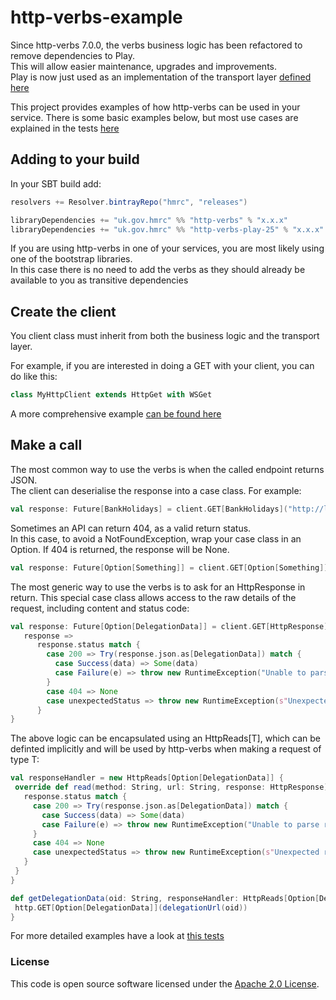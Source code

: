 
# http-verbs-example

Since http-verbs 7.0.0, the verbs business logic has been refactored to remove dependencies to Play.  
This will allow easier maintenance, upgrades and improvements.  
Play is now just used as an implementation of the transport layer [defined here](https://github.com/hmrc/http-core/blob/master/src/main/scala/uk/gov/hmrc/http/HttpTransport.scala)

This project provides examples of how http-verbs can be used in your service.
There is some basic examples below, but most use cases are explained in the tests [here](https://github.com/hmrc/http-verbs-example/blob/master/src/test/scala/uk/gov/hmrc/http)

## Adding to your build

In your SBT build add:

```scala
resolvers += Resolver.bintrayRepo("hmrc", "releases")

libraryDependencies += "uk.gov.hmrc" %% "http-verbs" % "x.x.x"
libraryDependencies += "uk.gov.hmrc" %% "http-verbs-play-25" % "x.x.x"
```

If you are using http-verbs in one of your services, you are most likely using one of the bootstrap libraries.  
In this case there is no need to add the verbs as they should already be available to you as transitive dependencies

## Create the client

You client class must inherit from both the business logic and the transport layer.

For example, if you are interested in doing a GET with your client, you can do like this:
```scala
class MyHttpClient extends HttpGet with WSGet
```

A more comprehensive example [can be found here](https://github.com/hmrc/http-verbs-example/blob/master/src/test/scala/uk/gov/hmrc/http/MyHttpClient.scala) 

## Make a call

The most common way to use the verbs is when the called endpoint returns JSON.  
The client can deserialise the response into a case class. For example:
```scala
val response: Future[BankHolidays] = client.GET[BankHolidays]("http://localhost/bank-holidays.json")
```

Sometimes an API can return 404, as a valid return status.  
In this case, to avoid a NotFoundException, wrap your case class in an Option. If 404 is returned, the response will be None.
```scala
val response: Future[Option[Something]] = client.GET[Option[Something]]("http://localhost/404.json")
```

The most generic way to use the verbs is to ask for an HttpResponse in return. This special case class allows access to the raw details of the request, including content and status code:
```scala
val response: Future[Option[DelegationData]] = client.GET[HttpResponse]("http://localhost/bank-holidays.html") map {
   response => 
      response.status match {
        case 200 => Try(response.json.as[DelegationData]) match {
          case Success(data) => Some(data)
          case Failure(e) => throw new RuntimeException("Unable to parse response")
        }
        case 404 => None
        case unexpectedStatus => throw new RuntimeException(s"Unexpected response code '$unexpectedStatus'")
      }
}
```

The above logic can be encapsulated using an HttpReads[T], which can be definted implicitly and will be used by http-verbs when making a request of type T:

```scala
val responseHandler = new HttpReads[Option[DelegationData]] {
 override def read(method: String, url: String, response: HttpResponse): Option[DelegationData] = {
   response.status match {
     case 200 => Try(response.json.as[DelegationData]) match {
       case Success(data) => Some(data)
       case Failure(e) => throw new RuntimeException("Unable to parse response")
     }
     case 404 => None
     case unexpectedStatus => throw new RuntimeException(s"Unexpected response code '$unexpectedStatus'")
   }
 }
}

def getDelegationData(oid: String, responseHandler: HttpReads[Option[DelegationData]] = responseHandler)(implicit hc: HeaderCarrier): Future[Option[DelegationData]] = {
 http.GET[Option[DelegationData]](delegationUrl(oid))
}
```

For more detailed examples have a look at [this tests](https://github.com/hmrc/http-verbs-example/blob/master/src/test/scala/uk/gov/hmrc/http)

### License

This code is open source software licensed under the [Apache 2.0 License]("http://www.apache.org/licenses/LICENSE-2.0.html").
    
